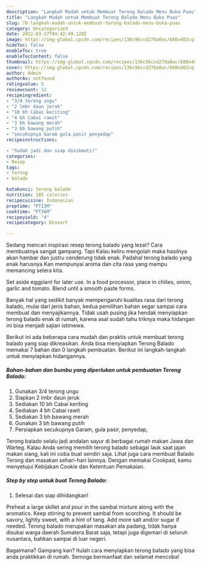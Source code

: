 ```yaml
---
description: "Langkah Mudah untuk Membuat Terong Balado Menu Buka Puas"
title: "Langkah Mudah untuk Membuat Terong Balado Menu Buka Puas"
slug: 78-langkah-mudah-untuk-membuat-terong-balado-menu-buka-puas
category: Uncategorized
date: 2022-03-27T04:42:49.128Z
image: https://img-global.cpcdn.com/recipes/136c96ccd270a0ac/680x482cq70/terong-balado-foto-resep-utama.jpg
hideToc: false
enableToc: true
enableTocContent: false
thumbnail: https://img-global.cpcdn.com/recipes/136c96ccd270a0ac/680x482cq70/terong-balado-foto-resep-utama.jpg
cover: https://img-global.cpcdn.com/recipes/136c96ccd270a0ac/680x482cq70/terong-balado-foto-resep-utama.jpg
author: Admin
authorAv: notfound
ratingvalue: 5
reviewcount: 12
recipeingredient:
- "3/4 terong ungu"
- "2 lmbr daun jeruk"
- "10 bh Cabai keriting"
- "4 bh Cabai rawit"
- "3 bh bawang merah"
- "3 bh bawang putih"
- "secukupnya Garam gula pasir penyedap"
recipeinstructions:

- "Sudah jadi dan siap dinikmati!"
categories:
- Resep
tags:
- terong
- balado

katakunci: terong balado 
nutrition: 185 calories
recipecuisine: Indonesian
preptime: "PT13M"
cooktime: "PT36M"
recipeyield: "4"
recipecategory: Dessert

---
```



Sedang mencari inspirasi resep terong balado yang lezat? Cara membuatnya sangat gampang. Tapi Kalau keliru mengolah maka hasilnya akan hambar dan justru cenderung tidak enak. Padahal terong balado yang enak harusnya Kan mempunyai aroma dan cita rasa yang mampu memancing selera kita.


Set aside eggplant for later use. In a food processor, place in chilies, onion, garlic and tomato. Blend until a smooth paste forms.

Banyak hal yang sedikit banyak mempengaruhi kualitas rasa dari terong balado, mulai dari jenis bahan, kedua pemilihan bahan segar sampai cara membuat dan menyajikannya. Tidak usah pusing jika hendak menyiapkan terong balado enak di rumah, karena asal sudah tahu triknya maka hidangan ini bisa menjadi sajian istimewa.


Berikut ini ada beberapa cara mudah dan praktis untuk membuat terong balado yang siap dikreasikan. Anda bisa menyiapkan Terong Balado memakai 7 bahan dan 0 langkah pembuatan. Berikut ini langkah-langkah untuk menyiapkan hidangannya.

<!--inarticleads1-->

##### Bahan-bahan dan bumbu yang diperlukan untuk pembuatan Terong Balado:

1. Gunakan 3/4 terong ungu
1. Siapkan 2 lmbr daun jeruk
1. Sediakan 10 bh Cabai keriting
1. Sediakan 4 bh Cabai rawit
1. Sediakan 3 bh bawang merah
1. Gunakan 3 bh bawang putih
1. Persiapkan secukupnya Garam, gula pasir, penyedap,


Terong balado selalu jadi andalan sayur di berbagai rumah makan Jawa dan Warteg. Kalau Anda sering memilih terong balado sebagai lauk saat jajan makan siang, kali ini coba buat sendiri saja. Lihat juga cara membuat Balado Terong dan masakan sehari-hari lainnya. Dengan memakai Cookpad, kamu menyetujui Kebijakan Cookie dan Ketentuan Pemakaian. 

<!--inarticleads2-->

##### Step by step untuk buat Terong Balado:


1. Selesai dan siap dihidangkan!

Preheat a large skillet and pour in the sambal mixture along with the aromatics. Keep stirring to prevent sambal from scorching. It should be savory, lightly sweet, with a hint of tang. Add more salt and/or sugar if needed. Terong balado merupakan masakan ala padang, tidak hanya disukai warga daerah Sumatera Barat saja, tetapi juga digemari di seluruh nusantara, bahkan sampai di luar negeri. 

Bagaimana? Gampang kan? Itulah cara menyiapkan terong balado yang bisa anda praktikkan di rumah. Semoga bermanfaat dan selamat mencoba!
